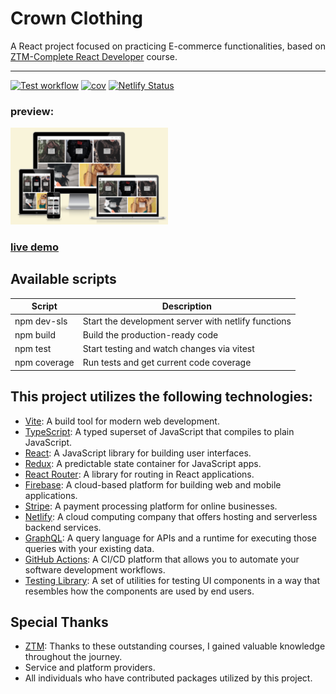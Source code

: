# Crown Clothing

A React project focused on practicing E-commerce functionalities, based on [ZTM-Complete React Developer](https://zerotomastery.io/courses/learn-react/) course.

---

[![Test workflow](https://github.com/seanjiangsh/ztm-crwn-clothing-v2/actions/workflows/test.yml/badge.svg)](https://github.com/seanjiangsh/ztm-crwn-clothing-v2/actions/workflows/test.yml)
[![cov](https://seanjiangsh.github.io/ztm-crwn-clothing-v2/badges/coverage.svg)](https://github.com/seanjiangsh/ztm-crwn-clothing-v2/actions)
[![Netlify Status](https://api.netlify.com/api/v1/badges/ad156783-6720-458c-8809-c47183cb90fe/deploy-status)](https://app.netlify.com/sites/sean-jiang-ztm-crwn-clothing-v2/deploys)

<!-- TODO: update readme -->

### preview:

 <img src="assets/preview-cover.png" alt="preview cover" width="50%"/>

### [live demo](https://sean-jiang-ztm-crwn-clothing-v2.netlify.app/)

## Available scripts

| Script       | Description                                         |
| ------------ | --------------------------------------------------- |
| npm dev-sls  | Start the development server with netlify functions |
| npm build    | Build the production-ready code                     |
| npm test     | Start testing and watch changes via vitest          |
| npm coverage | Run tests and get current code coverage             |

## This project utilizes the following technologies:

- [Vite](https://vitejs.dev/): A build tool for modern web development.
- [TypeScript](https://www.typescriptlang.org/): A typed superset of JavaScript that compiles to plain JavaScript.
- [React](https://react.dev/): A JavaScript library for building user interfaces.
- [Redux](https://redux.js.org/): A predictable state container for JavaScript apps.
- [React Router](https://reactrouter.com/): A library for routing in React applications.
- [Firebase](https://firebase.google.com/): A cloud-based platform for building web and mobile applications.
- [Stripe](https://stripe.com/): A payment processing platform for online businesses.
- [Netlify](https://www.netlify.com/): A cloud computing company that offers hosting and serverless backend services.
- [GraphQL](https://graphql.org/): A query language for APIs and a runtime for executing those queries with your existing data.
- [GitHub Actions](https://github.com/features/actions): A CI/CD platform that allows you to automate your software development workflows.
- [Testing Library](https://testing-library.com/): A set of utilities for testing UI components in a way that resembles how the components are used by end users.

## Special Thanks

- [ZTM](https://zerotomastery.io/): Thanks to these outstanding courses, I gained valuable knowledge throughout the journey.
- Service and platform providers.
- All individuals who have contributed packages utilized by this project.
